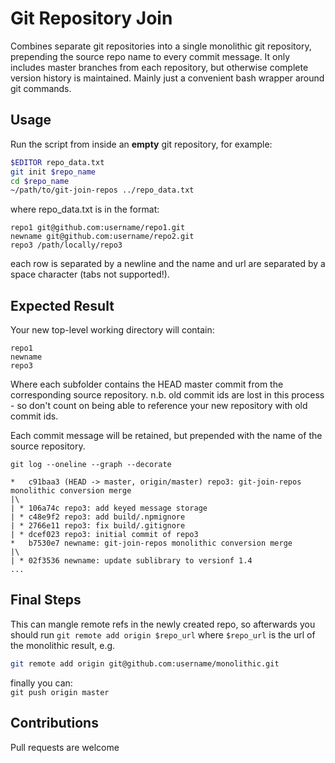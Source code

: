 # Git Repository Join

Combines separate git repositories into a single monolithic git repository, prepending the source repo name to every commit message. It only includes master branches from each repository, but otherwise complete version history is maintained. Mainly just a convenient bash wrapper around git commands.

## Usage

Run the script from inside an **empty** git repository, for example:

```bash
$EDITOR repo_data.txt
git init $repo_name
cd $repo_name
~/path/to/git-join-repos ../repo_data.txt
```

where repo_data.txt is in the format:

```
repo1 git@github.com:username/repo1.git
newname git@github.com:username/repo2.git
repo3 /path/locally/repo3
```

each row is separated by a newline and the name and url are separated by a space character (tabs not supported!).

## Expected Result

Your new top-level working directory will contain:

```
repo1
newname
repo3
```

Where each subfolder contains the HEAD master commit from the corresponding source repository. n.b. old commit ids are lost in this process - so don't count on being able to reference your new repository with old commit ids.

Each commit message will be retained, but prepended with the name of the source repository.

`git log --oneline --graph --decorate`

```
*   c91baa3 (HEAD -> master, origin/master) repo3: git-join-repos monolithic conversion merge
|\  
| * 106a74c repo3: add keyed message storage
| * c48e9f2 repo3: add build/.npmignore
| * 2766e11 repo3: fix build/.gitignore
| * dcef023 repo3: initial commit of repo3
*   b7530e7 newname: git-join-repos monolithic conversion merge
|\  
| * 02f3536 newname: update sublibrary to versionf 1.4
...
```

## Final Steps

This can mangle remote refs in the newly created repo, so afterwards you should run `git remote add origin $repo_url` where `$repo_url` is the url of the monolithic result, e.g.

```bash
git remote add origin git@github.com:username/monolithic.git
```

finally you can:  
`git push origin master`

## Contributions

Pull requests are welcome
